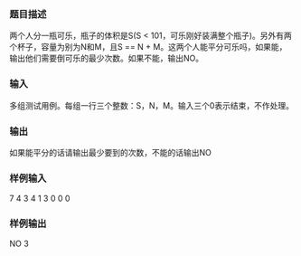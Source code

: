 ### 题目描述

两个人分一瓶可乐，瓶子的体积是S(S < 101，可乐刚好装满整个瓶子)。另外有两个杯子，容量为别为N和M，且S == N + M。这两个人能平分可乐吗，如果能，输出他们需要倒可乐的最少次数。如果不能，输出NO。

### 输入

多组测试用例。每组一行三个整数：S，N，M。输入三个0表示结束，不作处理。

### 输出

如果能平分的话请输出最少要到的次数，不能的话输出NO

### 样例输入

7 4 3
4 1 3
0 0 0

### 样例输出

NO
3
